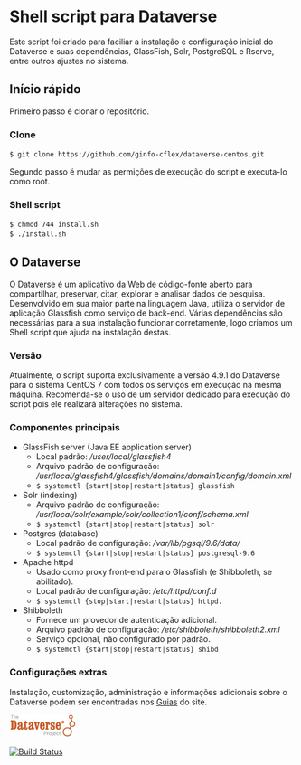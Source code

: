 # Shell script para Dataverse

Este script foi criado para faciliar a instalação e configuração inicial do Dataverse e suas dependências, GlassFish, Solr, PostgreSQL e Rserve, entre outros ajustes no sistema. 

## Início rápido

Primeiro passo é clonar o repositório.

### Clone

``` bash
$ git clone https://github.com/ginfo-cflex/dataverse-centos.git
```

Segundo passo é mudar as permições de execução do script e executa-lo como root.

### Shell script

``` bash
$ chmod 744 install.sh
$ ./install.sh
```
## O Dataverse

O Dataverse é um aplicativo da Web de código-fonte aberto para compartilhar, preservar, citar, explorar e analisar dados de pesquisa. Desenvolvido em sua maior parte na linguagem Java, utiliza o servidor de aplicação Glassfish como serviço de back-end. Várias dependências são necessárias para a sua instalação funcionar corretamente, logo criamos um Shell script que ajuda na instalação destas.

### Versão

Atualmente, o script suporta exclusivamente a versão 4.9.1 do Dataverse para o sistema CentOS 7 com todos os serviços em execução na mesma máquina. Recomenda-se o uso de um servidor dedicado para execução do script pois ele realizará alterações no sistema. 

### Componentes principais

* GlassFish server (Java EE application server)
  * Local padrão: */user/local/glassfish4*
  * Arquivo padrão de configuração: */usr/local/glassfish4/glassfish/domains/domain1/config/domain.xml*
  * `$ systemctl {start|stop|restart|status} glassfish`
* Solr (indexing)
  * Arquivo padrão de configuração: */usr/local/solr/example/solr/collection1/conf/schema.xml*
  * `$ systemctl {start|stop|restart|status} solr`
* Postgres (database)
  * Local padrão de configuração: */var/lib/pgsql/9.6/data/*
  * `$ systemctl {start|stop|restart|status} postgresql-9.6`
* Apache httpd 
  * Usado como proxy front-end para o Glassfish (e Shibboleth, se abilitado).
  * Local padrão de configuração: */etc/httpd/conf.d*
  * `$ systemctl {stop|start|restart|status} httpd.`
* Shibboleth
  * Fornece um provedor de autenticação adicional.
  * Arquivo padrão de configuração: */etc/shibboleth/shibboleth2.xml*
  * Serviço opcional, não configurado por padrão.
  * `$ systemctl {start|stop|restart|status} shibd`
 
### Configurações extras

Instalação, customização, administração e informações adicionais sobre o Dataverse podem ser encontradas nos [Guias](http://guides.dataverse.org/en/4.9.1/) do site.

[![Dataverse Project logo](https://raw.githubusercontent.com/IQSS/dataverse/develop/src/main/webapp/resources/images/dataverseproject_logo.jpg?raw=true "Dataverse Project")](http://dataverse.org)

[![Build Status](https://travis-ci.org/IQSS/dataverse.svg?branch=develop)](https://travis-ci.org/IQSS/dataverse)
